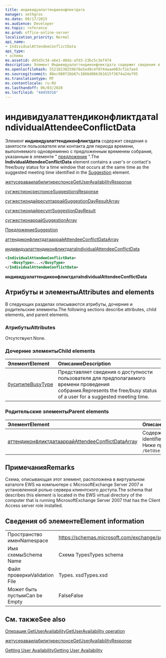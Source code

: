 ```yaml
---
title: индивидуалаттендиконфликтдата
manager: sethgros
ms.date: 09/17/2015
ms.audience: Developer
ms.topic: reference
ms.prod: office-online-server
localization_priority: Normal
api_name:
- IndividualAttendeeConflictData
api_type:
- schema
ms.assetid: d45d3c34-abe1-40da-afd3-23bc5c3ef474
description: Элемент Индивидуалаттендиконфликтдата содержит сведения о занятости пользователя или контакта для периода времени, выполняемого одновременно с предложенным временем собрания, указанным в элементе "предложение".
ms.openlocfilehash: 55210230259b78e5ed9c4f0744aae003cf2e7ae5
ms.sourcegitcommit: 88ec988f2bb67c1866d06b361615f3674a24e795
ms.translationtype: MT
ms.contentlocale: ru-RU
ms.lasthandoff: 06/03/2020
ms.locfileid: "44459316"
---
```

# <a name="individualattendeeconflictdata"></a><span data-ttu-id="042c5-103">индивидуалаттендиконфликтдата</span><span class="sxs-lookup"><span data-stu-id="042c5-103">IndividualAttendeeConflictData</span></span>

<span data-ttu-id="042c5-104">Элемент **индивидуалаттендиконфликтдата** содержит сведения о занятости пользователя или контакта для периода времени, выполняемого одновременно с предложенным временем собрания, указанным в элементе " [предложение](suggestion.md) ".</span><span class="sxs-lookup"><span data-stu-id="042c5-104">The **IndividualAttendeeConflictData** element contains a user's or contact's free/busy status for a time window that occurs at the same time as the suggested meeting time identified in the [Suggestion](suggestion.md) element.</span></span> 
  
[<span data-ttu-id="042c5-105">жетусераваилабилитиреспонсе</span><span class="sxs-lookup"><span data-stu-id="042c5-105">GetUserAvailabilityResponse</span></span>](getuseravailabilityresponse.md)
  
[<span data-ttu-id="042c5-106">сугжестионсреспонсе</span><span class="sxs-lookup"><span data-stu-id="042c5-106">SuggestionsResponse</span></span>](suggestionsresponse.md)
  
[<span data-ttu-id="042c5-107">сугжестиондайресултаррай</span><span class="sxs-lookup"><span data-stu-id="042c5-107">SuggestionDayResultArray</span></span>](suggestiondayresultarray.md)
  
[<span data-ttu-id="042c5-108">сугжестиондайресулт</span><span class="sxs-lookup"><span data-stu-id="042c5-108">SuggestionDayResult</span></span>](suggestiondayresult.md)
  
[<span data-ttu-id="042c5-109">сугжестионаррай</span><span class="sxs-lookup"><span data-stu-id="042c5-109">SuggestionArray</span></span>](suggestionarray.md)
  
[<span data-ttu-id="042c5-110">Предложение</span><span class="sxs-lookup"><span data-stu-id="042c5-110">Suggestion</span></span>](suggestion.md)
  
[<span data-ttu-id="042c5-111">аттендиконфликтдатааррай</span><span class="sxs-lookup"><span data-stu-id="042c5-111">AttendeeConflictDataArray</span></span>](attendeeconflictdataarray.md)
  
[<span data-ttu-id="042c5-112">индивидуалаттендиконфликтдата</span><span class="sxs-lookup"><span data-stu-id="042c5-112">IndividualAttendeeConflictData</span></span>](individualattendeeconflictdata.md)
  
```xml
<IndividualAttendeeConflictData>
   <BusyType>...</BusyType>
</IndividualAttendeeConflictData>
```

 <span data-ttu-id="042c5-113">**индивидуалаттендиконфликтдата**</span><span class="sxs-lookup"><span data-stu-id="042c5-113">**IndividualAttendeeConflictData**</span></span>
## <a name="attributes-and-elements"></a><span data-ttu-id="042c5-114">Атрибуты и элементы</span><span class="sxs-lookup"><span data-stu-id="042c5-114">Attributes and elements</span></span>

<span data-ttu-id="042c5-115">В следующих разделах описываются атрибуты, дочерние и родительские элементы.</span><span class="sxs-lookup"><span data-stu-id="042c5-115">The following sections describe attributes, child elements, and parent elements.</span></span>
  
### <a name="attributes"></a><span data-ttu-id="042c5-116">Атрибуты</span><span class="sxs-lookup"><span data-stu-id="042c5-116">Attributes</span></span>

<span data-ttu-id="042c5-117">Отсутствуют.</span><span class="sxs-lookup"><span data-stu-id="042c5-117">None.</span></span>
  
### <a name="child-elements"></a><span data-ttu-id="042c5-118">Дочерние элементы</span><span class="sxs-lookup"><span data-stu-id="042c5-118">Child elements</span></span>

|<span data-ttu-id="042c5-119">**Элемент**</span><span class="sxs-lookup"><span data-stu-id="042c5-119">**Element**</span></span>|<span data-ttu-id="042c5-120">**Описание**</span><span class="sxs-lookup"><span data-stu-id="042c5-120">**Description**</span></span>|
|:-----|:-----|
|[<span data-ttu-id="042c5-121">буситипе</span><span class="sxs-lookup"><span data-stu-id="042c5-121">BusyType</span></span>](busytype.md) <br/> |<span data-ttu-id="042c5-122">Представляет сведения о доступности пользователя для предполагаемого времени проведения собрания.</span><span class="sxs-lookup"><span data-stu-id="042c5-122">Represents the free/busy status of a user for a suggested meeting time.</span></span>  <br/> |
   
### <a name="parent-elements"></a><span data-ttu-id="042c5-123">Родительские элементы</span><span class="sxs-lookup"><span data-stu-id="042c5-123">Parent elements</span></span>

|<span data-ttu-id="042c5-124">**Элемент**</span><span class="sxs-lookup"><span data-stu-id="042c5-124">**Element**</span></span>|<span data-ttu-id="042c5-125">**Описание**</span><span class="sxs-lookup"><span data-stu-id="042c5-125">**Description**</span></span>|
|:-----|:-----|
|[<span data-ttu-id="042c5-126">аттендиконфликтдатааррай</span><span class="sxs-lookup"><span data-stu-id="042c5-126">AttendeeConflictDataArray</span></span>](attendeeconflictdataarray.md) <br/> |<span data-ttu-id="042c5-127">Содержит массив данных о конфликтах для участников, идентифицируемых в [жетусераваилабилитирекуест](getuseravailabilityrequest.md).</span><span class="sxs-lookup"><span data-stu-id="042c5-127">Contains an array of conflict data for attendees identified in the [GetUserAvailabilityRequest](getuseravailabilityrequest.md).</span></span>  <br/> <span data-ttu-id="042c5-128">Ниже приведено выражение XPath для этого элемента:</span><span class="sxs-lookup"><span data-stu-id="042c5-128">The following is the XPath expression to this element:</span></span>  <br/>  `/GetUserAvailabilityResponse/SuggestionsResponse/SuggestionDayResultArray/SuggestionDayResult[i]/SuggestionArray/Suggestion[i]/AttendeeConflictDataArray` <br/> |
   
## <a name="remarks"></a><span data-ttu-id="042c5-129">Примечания</span><span class="sxs-lookup"><span data-stu-id="042c5-129">Remarks</span></span>

<span data-ttu-id="042c5-130">Схема, описывающая этот элемент, расположена в виртуальном каталоге EWS на компьютере с MicrosoftExchange Server 2007 и установленной ролью сервера клиентского доступа.</span><span class="sxs-lookup"><span data-stu-id="042c5-130">The schema that describes this element is located in the EWS virtual directory of the computer that is running MicrosoftExchange Server 2007 that has the Client Access server role installed.</span></span>
  
## <a name="element-information"></a><span data-ttu-id="042c5-131">Сведения об элементе</span><span class="sxs-lookup"><span data-stu-id="042c5-131">Element information</span></span>

|||
|:-----|:-----|
|<span data-ttu-id="042c5-132">Пространство имен</span><span class="sxs-lookup"><span data-stu-id="042c5-132">Namespace</span></span>  <br/> |https://schemas.microsoft.com/exchange/services/2006/types  <br/> |
|<span data-ttu-id="042c5-133">Имя схемы</span><span class="sxs-lookup"><span data-stu-id="042c5-133">Schema Name</span></span>  <br/> |<span data-ttu-id="042c5-134">Схема Types</span><span class="sxs-lookup"><span data-stu-id="042c5-134">Types schema</span></span>  <br/> |
|<span data-ttu-id="042c5-135">Файл проверки</span><span class="sxs-lookup"><span data-stu-id="042c5-135">Validation File</span></span>  <br/> |<span data-ttu-id="042c5-136">Types. xsd</span><span class="sxs-lookup"><span data-stu-id="042c5-136">Types.xsd</span></span>  <br/> |
|<span data-ttu-id="042c5-137">Может быть пустым</span><span class="sxs-lookup"><span data-stu-id="042c5-137">Can be Empty</span></span>  <br/> |<span data-ttu-id="042c5-138">False</span><span class="sxs-lookup"><span data-stu-id="042c5-138">False</span></span>  <br/> |
   
## <a name="see-also"></a><span data-ttu-id="042c5-139">См. также</span><span class="sxs-lookup"><span data-stu-id="042c5-139">See also</span></span>



[<span data-ttu-id="042c5-140">Операция GetUserAvailability</span><span class="sxs-lookup"><span data-stu-id="042c5-140">GetUserAvailability operation</span></span>](getuseravailability-operation.md)
  
[<span data-ttu-id="042c5-141">жетусераваилабилитиреспонсе</span><span class="sxs-lookup"><span data-stu-id="042c5-141">GetUserAvailabilityResponse</span></span>](getuseravailabilityresponse.md)


[<span data-ttu-id="042c5-142">Getting User Availability</span><span class="sxs-lookup"><span data-stu-id="042c5-142">Getting User Availability</span></span>](https://msdn.microsoft.com/library/d4133fcb-9b0f-4e6b-aadf-a389da83516a%28Office.15%29.aspx)


